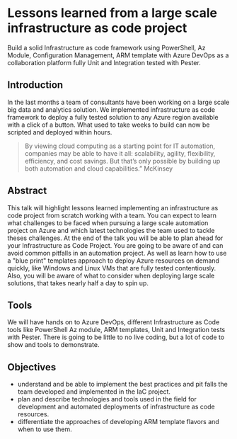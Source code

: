 # Lessons learned from a large scale infrastructure as code project

Build a solid Infrastructure as code framework using PowerShell, Az Module, Configuration Management, ARM template with Azure DevOps as a collaboration platform fully Unit and Integration tested with Pester.

## Introduction

In the last months a team of consultants have been working on a large scale big data and analytics solution. We implemented infrastructure as code framework to deploy a fully tested solution to any Azure region available with a click of a button. What used to take weeks to build can now be scripted and deployed within hours.

> By viewing cloud computing as a starting point for IT automation, companies may be able to have it all: scalability, agility, flexibility, efficiency, and cost savings. But that’s only possible by building up both automation and cloud capabilities.” McKinsey

## Abstract

This talk will highlight lessons learned implementing an infrastructure as code project from scratch working with a team. You can expect to learn what challenges to be faced when pursuing a large scale automation project on Azure and which latest technologies the team used to tackle theses challenges.
At the end of the talk you will be able to plan ahead for your Infrastructure as Code Project. You are going to be aware of and can avoid common pitfalls in an automation project. As well as learn how to use a "blue print" templates approach to deploy Azure resources on demand quickly, like Windows and Linux VMs that are fully tested contentiously. Also, you will be aware of what to consider when deploying large scale solutions, that takes nearly half a day to spin up.

## Tools

We will have hands on to Azure DevOps, different Infrastructure as Code tools like PowerShell Az module, ARM templates, Unit and Integration tests with Pester. There is going to be little to no live coding, but a lot of code to show and tools to demonstrate.

## Objectives

- understand and be able to implement the best practices and pit falls the team developed and implemented in the IaC project.
- plan and describe technologies and tools used in the field for development and automated deployments of infrastructure as code resources.
- differentiate the approaches of developing ARM template flavors and when to use them.
